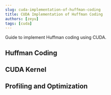 ```yaml
---
slug: cuda-implementation-of-huffman-coding
title: CUDA Implementation of Huffman Coding
authors: [zeyu]
tags: [cuda]
---
```


Guide to implement Huffman coding using CUDA.

<!-- truncate -->

## Huffman Coding

## CUDA Kernel

## Profiling and Optimization
